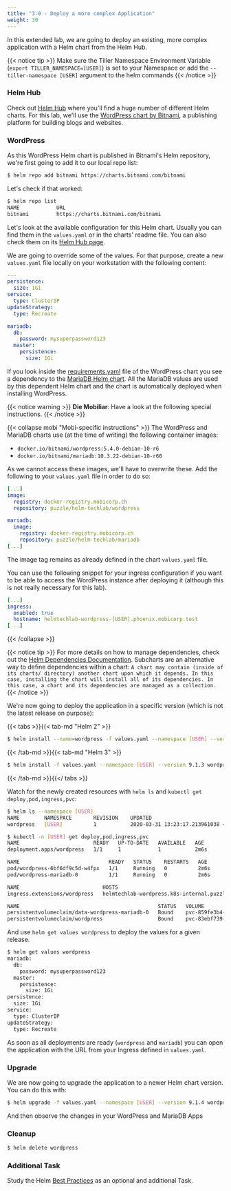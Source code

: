 ```yaml
---
title: "3.0 - Deploy a more complex Application"
weight: 30
---
```


In this extended lab, we are going to deploy an existing, more complex application with a Helm chart from the Helm Hub.

{{< notice tip >}}
Make sure the Tiller Namespace Environment Variable (`export TILLER_NAMESPACE=[USER]`) is set to your Namespace or add the `--tiller-namespace [USER]` argument to the helm commands
{{< /notice >}}

### Helm Hub

Check out [Helm Hub](https://hub.helm.sh/) where you'll find a huge number of different Helm charts. For this lab, we'll use the [WordPress chart by Bitnami](https://hub.helm.sh/charts/bitnami/wordpress), a publishing platform for building blogs and websites.


### WordPress

As this WordPress Helm chart is published in Bitnami's Helm repository, we're first going to add it to our local repo list:

```bash
$ helm repo add bitnami https://charts.bitnami.com/bitnami
```

Let's check if that worked:

```bash
$ helm repo list
NAME           	URL                                              
bitnami         https://charts.bitnami.com/bitnami 
```

Let's look at the available configuration for this Helm chart. Usually you can find them in the `values.yaml` or in the charts' readme file. You can also check them on its [Helm Hub page](https://hub.helm.sh/charts/bitnami/wordpress).

We are going to override some of the values. For that purpose, create a new `values.yaml` file locally on your workstation with the following content:

```yaml
---
persistence:
  size: 1Gi
service:
  type: ClusterIP
updateStrategy: 
  type: Recreate

mariadb:
  db:
    password: mysuperpassword123
  master:
    persistence:
      size: 1Gi
```

If you look inside the [requirements.yaml](https://github.com/bitnami/charts/blob/master/bitnami/wordpress/requirements.yaml) file of the WordPress chart you see a dependency to the [MariaDB Helm chart](https://github.com/bitnami/charts/tree/master/bitnami/mariadb). All the MariaDB values are used by this dependent Helm chart and the chart is automatically deployed when installing WordPress.

{{< notice warning >}}
**Die Mobiliar**: Have a look at the following special instructions.
{{< /notice >}}

{{< collapse mobi "Mobi-specific instructions" >}}
The WordPress and MariaDB charts use (at the time of writing) the following container images:

* `docker.io/bitnami/wordpress:5.4.0-debian-10-r6`
* `docker.io/bitnami/mariadb:10.3.22-debian-10-r60 `

As we cannot access these images, we'll have to overwrite these. Add the following to your `values.yaml` file in order to do so:

```yaml
[...]
image:
  registry: docker-registry.mobicorp.ch
  repository: puzzle/helm-techlab/wordpress

mariadb:
  image:
    registry: docker-registry.mobicorp.ch
    repository: puzzle/helm-techlab/mariadb
[...]
```

The image tag remains as already defined in the chart `values.yaml` file.

You can use the following snippet for your ingress configuration if you want to be able to access the WordPress instance after deploying it (although this is not really necessary for this lab).

```yaml
[...]
ingress:
  enabled: true
  hostname: helmtechlab-wordpress-[USER].phoenix.mobicorp.test
[...]
```
{{< /collapse >}}

{{< notice tip >}}
For more details on how to manage dependencies, check out the [Helm Dependencies Documentation](https://v2.helm.sh/docs/charts/#chart-dependencies). Subcharts are an alternative way to define dependencies within a chart: `A chart may contain (inside of its charts/ directory) another chart upon which it depends. In this case, installing the chart will install all of its dependencies. In this case, a chart and its dependencies are managed as a collection.`
{{< /notice >}}


We're now going to deploy the application in a specific version (which is not the latest release on purpose):

{{< tabs >}}{{< tab-md "Helm 2" >}}
```bash
$ helm install --name=wordpress -f values.yaml --namespace [USER] --version 9.1.3 bitnami/wordpress
```
{{< /tab-md >}}{{< tab-md "Helm 3" >}}
```bash
$ helm install -f values.yaml --namespace [USER] --version 9.1.3 wordpress bitnami/wordpress
```
{{< /tab-md >}}{{</ tabs >}}

Watch for the newly created resources with `helm ls` and `kubectl get deploy,pod,ingress,pvc`:

```bash
$ helm ls --namespace [USER]                                                            
NAME     	NAMESPACE      	REVISION	UPDATED                                 	STATUS  	CHART          	APP VERSION
wordpress	[USER]        	1       	2020-03-31 13:23:17.213961038 +0200 CEST	deployed	wordpress-9.0.4	5.3.2
```

```bash
$ kubectl -n [USER] get deploy,pod,ingress,pvc
NAME                        READY   UP-TO-DATE   AVAILABLE   AGE
deployment.apps/wordpress   1/1     1            1           2m6s

NAME                             READY   STATUS    RESTARTS   AGE
pod/wordpress-6bf6df9c5d-w4fpx   1/1     Running   0          2m6s
pod/wordpress-mariadb-0          1/1     Running   0          2m6s

NAME                           HOSTS                                          ADDRESS       PORTS   AGE
ingress.extensions/wordpress   helmtechlab-wordpress.k8s-internal.puzzle.ch   10.100.1.10   80      2m6s

NAME                                             STATUS   VOLUME                                     CAPACITY   ACCESS MODES   STORAGECLASS            AGE
persistentvolumeclaim/data-wordpress-mariadb-0   Bound    pvc-859fe3b4-b598-4f86-b7ed-a3a183f700fd   1Gi        RWO            cloudscale-volume-ssd   2m6s
persistentvolumeclaim/wordpress                  Bound    pvc-83ebf739-0b0e-45a2-936e-e925141a0d35   1Gi        RWO            cloudscale-volume-ssd   2m7s
```

And use `helm get values wordpress` to deploy the values for a given release.

```bash
$ helm get values wordpress
mariadb:
  db:
    password: mysuperpassword123
  master:
    persistence:
      size: 1Gi
persistence:
  size: 1Gi
service:
  type: ClusterIP
updateStrategy:
  type: Recreate

```

As soon as all deployments are ready (`wordpress` and `mariadb`) you can open the application with the URL from your Ingress defined in `values.yaml`.


### Upgrade

We are now going to upgrade the application to a newer Helm chart version. You can do this with:

```bash
$ helm upgrade -f values.yaml --namespace [USER] --version 9.1.4 wordpress bitnami/wordpress
```

And then observe the changes in your WordPress and MariaDB Apps


### Cleanup

```bash
$ helm delete wordpress
```

### Additional Task

Study the Helm [Best Practices](https://v2.helm.sh/docs/chart_best_practices/#the-chart-best-practices-guide) as an optional and additional Task.
